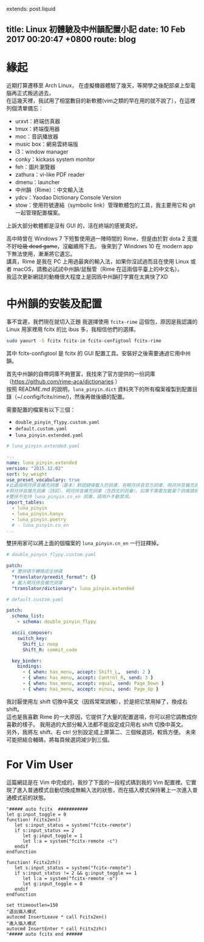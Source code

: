 extends: post.liquid

title:   Linux 初體驗及中州韻配置小記
date:    10 Feb 2017 00:20:47 +0800
route:   blog
---


# 緣起
近期打算遷移至 Arch Linux， 在虛擬機器體驗了幾天，等開學之後配部桌上型電腦再正式叛逃過去。  
在這幾天裡，我試用了相當數目的新軟體(vim之類的早在用的就不說了），在這裡列個清單備忘：

- urxvt：終端仿真器
- tmux：終端復用器
- moc：音訊播放器
- music box：網易雲終端版
- i3：window manager
- conky：kickass system monitor
- feh：圖片瀏覽器
- zathura：vi-like PDF reader
- dmenu：launcher
- 中州韻（Rime）：中文輸入法
- ydcv：Yaodao Dictionary Console Version
- stow：使用符號連結（symbolic link）管理軟體包的工具，我主要用它和 git 一起管理配置檔案。

上訴大部分軟體都是沒有 GUI 的，活在終端的感覺真好。

高中時曾在 Windows 7 下短暫使用過一陣時間的 Rime，但是由於對 dota 2 支援不好<del>垃圾 dead game</del>，沒繼續用下去。
後來到了 Windows 10 在 modern app 下無法使用，漸漸將它遺忘。  
講真，Rime 是我在 PC 上用過最爽的輸入法，如果你沒試過而且在使用 Linux 或者 macOS，請務必試試中州韻/鼠鬚管（Rime 在這兩個平臺上的中文名）。  
我這次更新網誌的動機很大程度上是因爲中州韻打字實在太爽快了XD

# 中州韻的安裝及配置
事不宜遲，我們現在就切入正題
我選擇使用 `fcitx-rime` 這個包，原因是我認識的 Linux 用家裡用 fcitx 的比 ibus 多，我相信他們的選擇。
```bash
sudo yaourt -S fcitx fcitx-im fcitx-configtool fcitx-rime
```
其中 fcitx-configtool 是 fcitx 的 GUI 配置工具。安裝好之後需要通過它用中州韻。

首先中州韻的自帶詞庫不夠豐富，我找來了官方提供的一份詞庫（https://github.com/rime-aca/dictionaries ）   
按照 README.md 的說明，`luna_pinyin.dict` 資料夾下的所有檔案複製到配置目錄（~/.config/fcitx/rime/)，然後再做後續的配置。

需要配置的檔案有以下三個：
- `double_pinyin_flypy.custom.yaml`
- `default.custom.yaml` 
- `luna_pinyin.extended.yaml` 

```yaml
# luna_pinyin.extended.yaml 

---
name: luna_pinyin.extended
version: "2015.12.02"
sort: by_weight
use_preset_vocabulary: true
#此處爲明月拼音擴充詞庫（基本）默認鏈接載入的詞庫，有朙月拼音官方詞庫、明月拼音擴充詞庫（漢語大詞典）、
#明月拼音擴充詞庫（詩詞）、明月拼音擴充詞庫（含西文的詞彙）。如果不需要加載某个詞庫請將其用「#」註釋掉。
#雙拼不支持 luna_pinyin.cn_en 詞庫，請用戶手動禁用。
import_tables:
  - luna_pinyin
  - luna_pinyin.hanyu
  - luna_pinyin.poetry
  # - luna_pinyin.cn_en
...
```

雙拼用家可以將上面的個檔案的 `luna_pinyin.cn_en` 一行註釋掉。 

```yaml
# double_pinyin_flypy.custom.yaml

patch: 
  # 雙拼碼不轉換成全拼碼 
  "translator/preedit_format": {}
  # 載入朙月拼音擴充詞庫
  "translator/dictionary": luna_pinyin.extended
```

```yaml 
# default.custom.yaml 

patch:
  schema_list:
    - schema: double_pinyin_flypy

  ascii_composer:
    switch_key:
      Shift_L: noop
      Shift_R: commit_code

  key_binder:
    bindings:
      - { when: has_menu, accept: Shift_L,  send: 2 }
      - { when: has_menu, accept: Control_R, send: 3 }
      - { when: has_menu, accept: equal, send: Page_Down }
      - { when: has_menu, accept: minus, send: Page_Up }

```

我討厭使用左 shift 切換中英文（因爲常常誤觸），於是把它禁用掉了，換成右 shift。  
這也是我喜歡 Rime 的一大原因，它提供了大量的配置選項，你可以把它調教成你喜歡的樣子。 
我用過的大部分輸入法都不能設定成只用右 shift 切換中英文。  
另外，我將左 shift、右 ctrl 分別設定成上屏第二、三個候選詞，較爲方便。
未來可能把結合輔碼，將每頁候選詞減少到三個。

# For Vim User
這篇網誌是在 Vim 中完成的，我抄了下面的一段程式碼到我的 Vim 配置裡。它實現了進入普通模式自動切換成無輸入法的狀態，而在插入模式保持著上一次進入普通模式前的狀態。

```Vim
"##### auto fcitx  ###########
let g:input_toggle = 0
function! Fcitx2en()
   let s:input_status = system("fcitx-remote")
   if s:input_status == 2
      let g:input_toggle = 1
      let l:a = system("fcitx-remote -c")
   endif
endfunction

function! Fcitx2zh()
   let s:input_status = system("fcitx-remote")
   if s:input_status != 2 && g:input_toggle == 1
      let l:a = system("fcitx-remote -o")
      let g:input_toggle = 0
   endif
endfunction

set ttimeoutlen=150
"退出插入模式
autocmd InsertLeave * call Fcitx2en()
"進入插入模式
autocmd InsertEnter * call Fcitx2zh()
"##### auto fcitx end ######
```
